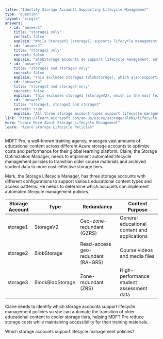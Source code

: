 ```yaml
---
title: "Identify Storage Accounts Supporting Lifecycle Management"
type: "question"
layout: "single"
answers:
  - id: "answer1"
    title: "storage1 only"
    correct: false
    explain: "While StorageV2 (storage1) supports lifecycle management, this excludes BlobStorage and BlockBlobStorage accounts which also support lifecycle management policies for blob data."
  - id: "answer2"
    title: "storage2 only"
    correct: false
    explain: "BlobStorage accounts do support lifecycle management, but this excludes StorageV2 and BlockBlobStorage accounts which also have lifecycle management capabilities."
  - id: "answer3"
    title: "storage1 and storage3 only"
    correct: false
    explain: "This excludes storage2 (BlobStorage), which also supports lifecycle management policies. BlobStorage accounts have full lifecycle management capabilities for blob tiers."
  - id: "answer4"
    title: "storage2 and storage3 only"
    correct: false
    explain: "This excludes storage1 (StorageV2), which is the most feature-complete storage account type and fully supports lifecycle management policies for all blob types."
  - id: "answer5"
    title: "storage1, storage2 and storage3"
    correct: true
    explain: "All three storage account types support lifecycle management. StorageV2, BlobStorage, and BlockBlobStorage accounts can all implement lifecycle policies to automatically transition or delete blobs based on defined rules."
link: "https://learn.microsoft.com/en-us/azure/storage/blobs/lifecycle-management-overview"
more: "Learn More About Storage Lifecycle Management"
learn: "Azure Storage Lifecycle Policies"
---
```


MDFT Pro, a well-known training agency, manages vast amounts of educational content across different Azure storage accounts to optimize costs and performance for their global learning platform. Claire, the Storage Optimization Manager, needs to implement automated lifecycle management policies to transition older course materials and archived student data to more cost-effective storage tiers.

Mark, the Storage Lifecycle Manager, has three storage accounts with different configurations to support various educational content types and access patterns. He needs to determine which accounts can implement automated lifecycle management policies.

| Storage Account | Type | Redundancy | Content Purpose |
|-----------------|------|------------|-----------------|
| storage1 | StorageV2 | Geo-zone-redundant (GZRS) | General educational content and applications |
| storage2 | BlobStorage | Read-access geo-redundant (RA-GRS) | Course videos and media files |
| storage3 | BlockBlobStorage | Zone-redundant (ZRS) | High-performance student assessment data |

Claire needs to identify which storage accounts support lifecycle management policies so she can automate the transition of older educational content to cooler storage tiers, helping MDFT Pro reduce storage costs while maintaining accessibility for their training materials.

Which storage accounts support lifecycle management policies?
